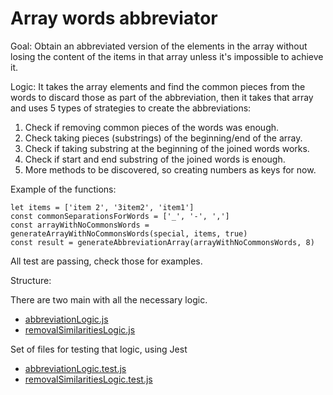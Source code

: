 # Array words abbreviator

Goal: Obtain an abbreviated version of the elements in the array without losing the content of the items in that array unless it's impossible to achieve it.

Logic: It takes the array elements and find the common pieces from the words to discard those as part of the abbreviation, 
then it takes that array and uses 5 types of strategies to create the abbreviations:

1)  Check if removing common pieces of the words was enough.
2)  Check taking pieces (substrings) of the beginning/end of the array.
3)  Check if taking substring at the beginning of the joined words works.
4)  Check if start and end substring of the joined words is enough.
5)  More methods to be discovered, so creating numbers as keys for now.


Example of the functions: 

```
let items = ['item 2', '3item2', 'item1']
const commonSeparationsForWords = ['_', '-', ',']
const arrayWithNoCommonsWords = generateArrayWithNoCommonsWords(special, items, true)
const result = generateAbbreviationArray(arrayWithNoCommonsWords, 8)
```

All test are passing, check those for examples.

Structure: 

There are two main with all the necessary logic.
* [abbreviationLogic.js](src/abbreviationLogic.js)
* [removalSimilaritiesLogic.js](src/abbreviationLogic.test.js)

Set of files for testing that logic, using Jest
* [abbreviationLogic.test.js](src/removalSimilaritiesLogic.js)
* [removalSimilaritiesLogic.test.js](src/removalSimilaritiesLogic.test.js)